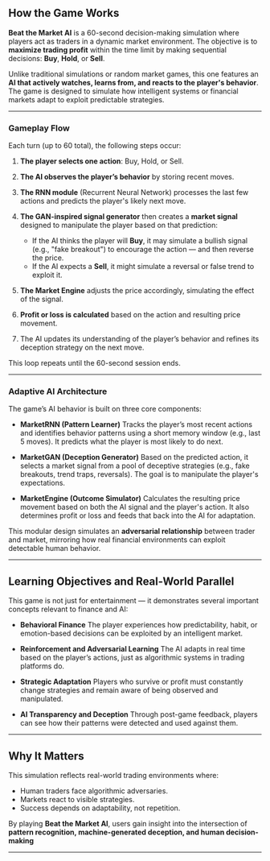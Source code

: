## How the Game Works

**Beat the Market AI** is a 60-second decision-making simulation where players act as traders in a dynamic market environment. The objective is to **maximize trading profit** within the time limit by making sequential decisions: **Buy**, **Hold**, or **Sell**.

Unlike traditional simulations or random market games, this one features an **AI that actively watches, learns from, and reacts to the player's behavior**. The game is designed to simulate how intelligent systems or financial markets adapt to exploit predictable strategies.

---

### Gameplay Flow

Each turn (up to 60 total), the following steps occur:
1. **The player selects one action**: Buy, Hold, or Sell.
2. **The AI observes the player’s behavior** by storing recent moves.
3. **The RNN module** (Recurrent Neural Network) processes the last few actions and predicts the player's likely next move.
4. **The GAN-inspired signal generator** then creates a **market signal** designed to manipulate the player based on that prediction:

   * If the AI thinks the player will **Buy**, it may simulate a bullish signal (e.g., "fake breakout") to encourage the action — and then reverse the price.
   * If the AI expects a **Sell**, it might simulate a reversal or false trend to exploit it.
5. **The Market Engine** adjusts the price accordingly, simulating the effect of the signal.
6. **Profit or loss is calculated** based on the action and resulting price movement.
7. The AI updates its understanding of the player’s behavior and refines its deception strategy on the next move.

This loop repeats until the 60-second session ends.

---

### Adaptive AI Architecture

The game’s AI behavior is built on three core components:

* **MarketRNN (Pattern Learner)**
  Tracks the player’s most recent actions and identifies behavior patterns using a short memory window (e.g., last 5 moves). It predicts what the player is most likely to do next.

* **MarketGAN (Deception Generator)**
  Based on the predicted action, it selects a market signal from a pool of deceptive strategies (e.g., fake breakouts, trend traps, reversals). The goal is to manipulate the player's expectations.

* **MarketEngine (Outcome Simulator)**
  Calculates the resulting price movement based on both the AI signal and the player's action. It also determines profit or loss and feeds that back into the AI for adaptation.

This modular design simulates an **adversarial relationship** between trader and market, mirroring how real financial environments can exploit detectable human behavior.

---

## Learning Objectives and Real-World Parallel

This game is not just for entertainment — it demonstrates several important concepts relevant to finance and AI:

* **Behavioral Finance**
  The player experiences how predictability, habit, or emotion-based decisions can be exploited by an intelligent market.

* **Reinforcement and Adversarial Learning**
  The AI adapts in real time based on the player’s actions, just as algorithmic systems in trading platforms do.

* **Strategic Adaptation**
  Players who survive or profit must constantly change strategies and remain aware of being observed and manipulated.

* **AI Transparency and Deception**
  Through post-game feedback, players can see how their patterns were detected and used against them.

---

## Why It Matters

This simulation reflects real-world trading environments where:

* Human traders face algorithmic adversaries.
* Markets react to visible strategies.
* Success depends on adaptability, not repetition.

By playing **Beat the Market AI**, users gain insight into the intersection of **pattern recognition, machine-generated deception, and human decision-making** 

---
